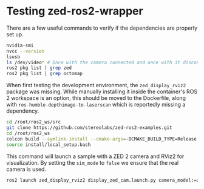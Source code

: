 # Testing zed-ros2-wrapper

There are a few useful commands to verify if the dependencies are properly set up.
```bash
nvidia-smi
nvcc --version
lsusb
ls /dev/video* # Once with the camera connected and once with it disconnected to probe for changes in output
ros2 pkg list | grep zed
ros2 pkg list | grep octomap
```

When first testing the development environment, the `zed_display_rviz2` package was missing. While manually installing it inside the container's ROS 2 workspace is an option, this should be moved to the Dockerfile, along with `ros-humble-depthimage-to-laserscan` which is reportedly missing a dependency.
```bash
cd /root/ros2_ws/src
git clone https://github.com/stereolabs/zed-ros2-examples.git
cd /root/ros2_ws
colcon build --symlink-install --cmake-args=-DCMAKE_BUILD_TYPE=Release
source install/local_setup.bash
```

This command will launch a sample with a ZED 2 camera and RViz2 for visualization. By setting the `sim_mode` to `false` we ensure that the real camera is used.
```bash
ros2 launch zed_display_rviz2 display_zed_cam.launch.py camera_model:=zed2 sim_mode:=false
```
